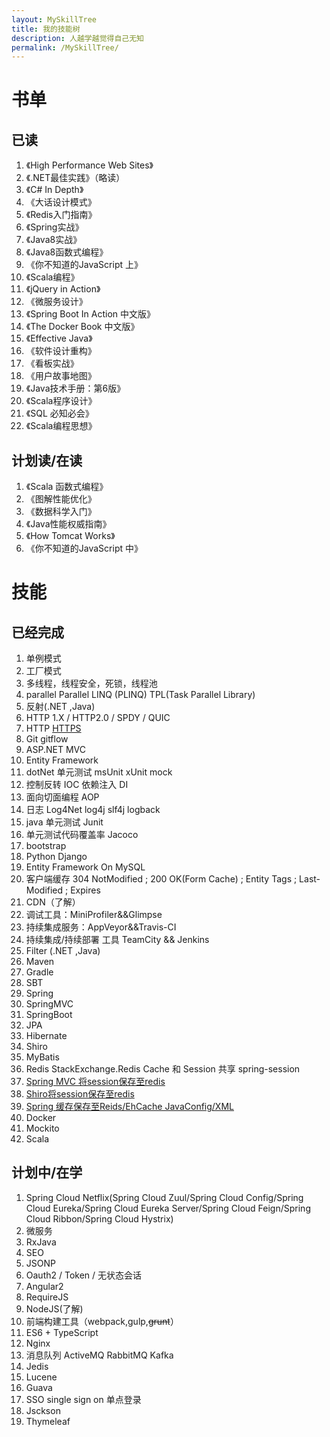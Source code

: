 ```yaml
---
layout: MySkillTree
title: 我的技能树
description: 人越学越觉得自己无知
permalink: /MySkillTree/
---
```


# 书单

## 已读
1.	《High Performance Web Sites》
2.	《.NET最佳实践》（略读）
3.	《C# In Depth》
4.	《大话设计模式》
5.	《Redis入门指南》
8.	《Spring实战》
9.	《Java8实战》
10.	《Java8函数式编程》
11.	《你不知道的JavaScript 上》
12. 《Scala编程》
13. 《jQuery in Action》
14. 《微服务设计》
15. 《Spring Boot In Action 中文版》
16. 《The Docker Book 中文版》
17. 《Effective Java》
18. 《软件设计重构》
19. 《看板实战》
20. 《用户故事地图》
21. 《Java技术手册：第6版》
22. 《Scala程序设计》
23. 《SQL 必知必会》
23. 《Scala编程思想》

## 计划读/在读
1. 《Scala 函数式编程》
1. 《图解性能优化》
1. 《数据科学入门》
4. 《Java性能权威指南》
8. 《How Tomcat Works》
9. 《你不知道的JavaScript 中》

# 技能

## 已经完成

1.	单例模式
2.	工厂模式
3.	多线程，线程安全，死锁，线程池
4.  parallel     Parallel LINQ (PLINQ)  TPL(Task Parallel Library) 
5.  反射(.NET ,Java)
6.  HTTP 1.X / HTTP2.0 / SPDY / QUIC
7.  HTTP [HTTPS](http://www.cnblogs.com/jfzhu/p/4064035.html)
7.	Git  gitflow
8.  ASP.NET MVC 
9.  Entity Framework
8.  dotNet 单元测试  msUnit  xUnit  mock
9.  控制反转 IOC  依赖注入 DI
10. 面向切面编程 AOP
10. 日志 Log4Net log4j slf4j logback
11. java 单元测试 Junit
12. 单元测试代码覆盖率 Jacoco
11. bootstrap
12. Python Django
13. Entity Framework On MySQL
14. 客户端缓存 304 NotModified ; 200 OK(Form Cache) ; Entity Tags ; Last-Modified ; Expires
15. CDN（了解）
17.	调试工具：MiniProfiler&&Glimpse
18.	持续集成服务：AppVeyor&&Travis-CI
19.	持续集成/持续部署 工具 TeamCity && Jenkins
20. Filter (.NET ,Java)
21. Maven
22. Gradle
23. SBT
21. Spring
22.	SpringMVC
2.  SpringBoot
24. JPA
23. Hibernate
24. Shiro
1.	MyBatis
25. Redis  StackExchange.Redis  Cache 和 Session 共享  spring-session
27. [Spring MVC 将session保存至redis](https://github.com/izhangzhihao/SpringMVCWithJavaConfig)
28. [Shiro将session保存至redis](https://github.com/izhangzhihao/Shiro-Session-Redis)
29. [Spring 缓存保存至Reids/EhCache JavaConfig/XML](https://izhangzhihao.github.io/2016/08/22/Redis-OR-EhCache-作为Spring的缓存/)
30. Docker
31. Mockito
32. Scala

## 计划中/在学

1. Spring Cloud Netflix(Spring Cloud Zuul/Spring Cloud Config/Spring Cloud Eureka/Spring Cloud Eureka Server/Spring Cloud Feign/Spring Cloud Ribbon/Spring Cloud Hystrix)
27. 微服务
3. RxJava
2. SEO
3. JSONP
4. Oauth2 / Token / 无状态会话
23.	Angular2
24.	RequireJS
1.	NodeJS(了解)
26.	前端构建工具（webpack,gulp,~~grunt~~）
1.	ES6 + TypeScript
1.	Nginx
1.	消息队列 ActiveMQ  RabbitMQ Kafka
1.	Jedis
3.	Lucene
4.  Guava 
1.	SSO single sign on 单点登录
2.	Jsckson
2.	Thymeleaf









